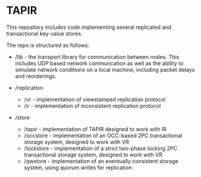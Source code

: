 # TAPIR

This repository includes code implementing several replicated and
transactional key-value stores.

The repo is structured as follows:

- /lib - the transport library for communication between nodes. This
  includes UDP based network communcation as well as the ability to
  simulate network conditions on a local machine, including packet
  delays and reorderings.

- /replication
  - /vr - implementation of viewstamped replication protocol
  - /ir - implementation of inconsistent replication protocol

- /store
  - /tapir - implementation of TAPIR designed to work with IR
  - /occstore - implementation of an OCC-based 2PC transactional
  storage system, designed to work with VR
  - /lockstore - implementation of a strict two-phase locking 2PC
  transactional storage system, designed to work with VR
  - /qwstore - implementation of an eventually consistent storage
    system, using quorum writes for replication
